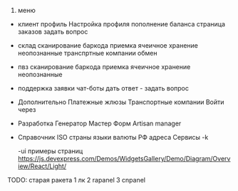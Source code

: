 1. меню

 - клиент 
    профиль 
        Настройка профиля
    пополнение баланса
    страница заказов 
    задать вопрос
 - склад
    сканирование баркода
    приемка
    ячеичное хранение 
    неопознанные
    транспртные компании обмен
 - пвз
    сканирование баркода
    приемка
    ячеичное хранение 
    неопознанные

 - поддержка
    заявки
    чат-боты
    дать ответ - задать вопрос

 - Дополнительно
    Платежные жлюзы
    Транспортные компании
    Войти через

 - Разработка
    Генератор
    Мастер Форм
    Artisan manager

 - Справочник
    ISO
        страны
        языки
        валюты
    РФ
        адреса
    Сервисы
    -k

    -ui примеры страниц https://js.devexpress.com/Demos/WidgetsGallery/Demo/Diagram/Overview/React/Light/

TODO:
   старая ракета 
      1 лк
      2 rapanel
      3 cnpanel